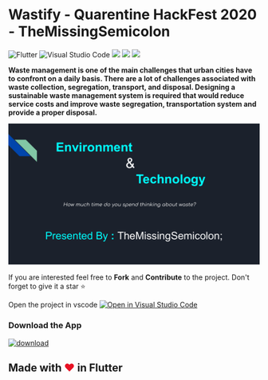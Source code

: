


#  Wastify - Quarentine HackFest 2020 - TheMissingSemicolon


![Flutter](https://img.shields.io/badge/Flutter-%2302569B.svg?style=for-the-badge&logo=Flutter&logoColor=white)
![Visual Studio Code](https://img.shields.io/badge/Visual%20Studio%20Code-0078d7.svg?style=for-the-badge&logo=visual-studio-code&logoColor=white)
![](https://img.shields.io/badge/Flutter_Version-1.5.3-9558B2.svg?style=for-the-badge&logo=Flutter)
![](https://img.shields.io/badge/Dart_Version-1.13.4-Blue.svg?style=for-the-badge&logo=Dart)
![](https://img.shields.io/badge/Status-Stable-blue.svg?style=for-the-badge)

**Waste management is one of the main challenges that urban cities have to confront on a daily basis. There are a lot of challenges associated with waste collection, segregation, transport, and disposal. Designing a sustainable waste management system is required that would reduce service costs and improve waste segregation, transportation system and provide a proper disposal.**

<img width =1200 src="https://raw.githubusercontent.com/imsudip/wastify/master/presentation.gif">



If you are interested feel free to **Fork** and **Contribute** to the project.
Don't forget to give it a star ⭐

Open the project in vscode
[![Open in Visual Studio Code](https://open.vscode.dev/badges/open-in-vscode.svg)](https://open.vscode.dev/imsudip/wastify)

### Download the App
<a href="https://github.com/imsudip/wastify/raw/master/wastifyFinal.apk" title="Download now"><img src="https://i.ibb.co/kHy4pMz/download.png" alt="download" border="0"></a>
## Made with <span style="color: #E81224;">&hearts;</span> in Flutter

